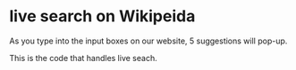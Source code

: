 # live search on Wikipeida

As you type into the input boxes on our website, 5 suggestions will pop-up.


This is the code that handles live seach.
